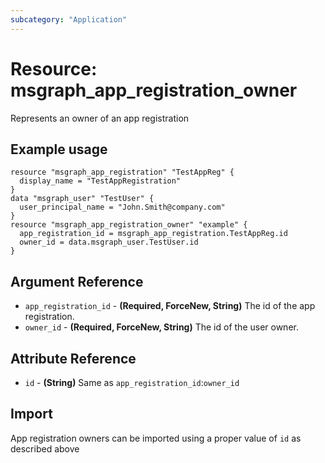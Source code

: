 ```yaml
---
subcategory: "Application"
---
```

# Resource: msgraph_app_registration_owner
Represents an owner of an app registration
## Example usage
```hcl
resource "msgraph_app_registration" "TestAppReg" {
  display_name = "TestAppRegistration"
}
data "msgraph_user" "TestUser" {
  user_principal_name = "John.Smith@company.com"
}
resource "msgraph_app_registration_owner" "example" {
  app_registration_id = msgraph_app_registration.TestAppReg.id
  owner_id = data.msgraph_user.TestUser.id
}
```
## Argument Reference
* `app_registration_id` - **(Required, ForceNew, String)** The id of the app registration.
* `owner_id` - **(Required, ForceNew, String)** The id of the user owner.
## Attribute Reference
* `id` - **(String)** Same as `app_registration_id`:`owner_id`
## Import
App registration owners can be imported using a proper value of `id` as described above
